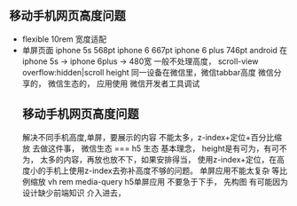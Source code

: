 ## 移动手机网页高度问题
- flexible 10rem 宽度适配
- 单屏页面 
    iphone 5s 568pt
    iphone 6 667pt
    iphone 6 plus 746pt
    android 在iphone 5s -> iphone 6plus -> 480宽
    一般不处理高度， scroll-view overflow:hidden|scroll
    height 同一设备在微信里，微信tabbar高度
    微信分享的， 微信生态的， 应用使用
    微信开发者工具调试
    ## 移动手机网页高度问题
    解决不同手机高度,单屏，要展示的内容
    不能太多，z-index+定位+百分比缩放 去做这件事，
    微信生态 === h5 生态
    基本理念， height是有可为，有可不为，
    太多的内容，再放也放不下，如果安排得当，
    使用z-index+定位，在高度小的手机上使用z-index去弥补高度不够的问题。
    单屏应用不能太复杂
    等比例缩放 vh rem media-query
    h5单屏应用 不要急于下手， 先构图
    有可能因为设计缺少前端知识
    介入进去，
